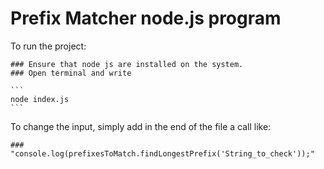 # Prefix Matcher node.js program

To run the project: 

    ### Ensure that node js are installed on the system.
    ### Open terminal and write 
    
    ```
    node index.js
    ```


To change the input, simply add in the end of the file a call like: 

    ### "console.log(prefixesToMatch.findLongestPrefix('String_to_check'));"

